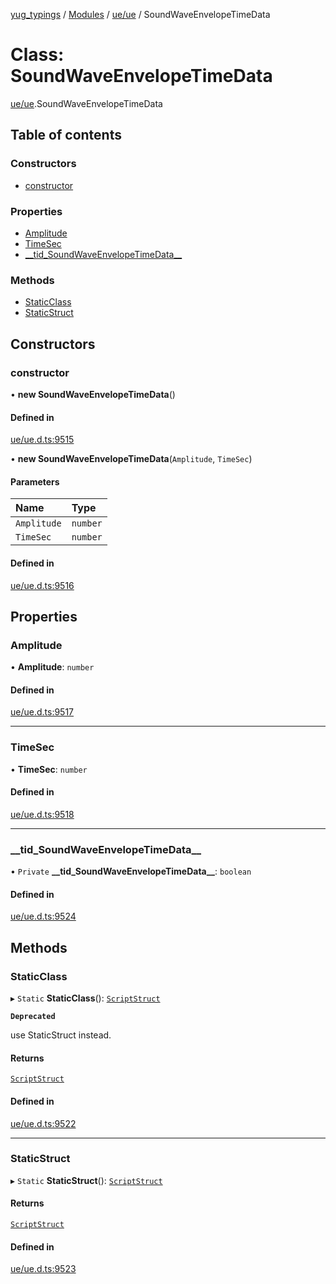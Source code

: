 [yug_typings](../README.md) / [Modules](../modules.md) / [ue/ue](../modules/ue_ue.md) / SoundWaveEnvelopeTimeData

# Class: SoundWaveEnvelopeTimeData

[ue/ue](../modules/ue_ue.md).SoundWaveEnvelopeTimeData

## Table of contents

### Constructors

- [constructor](ue_ue.SoundWaveEnvelopeTimeData.md#constructor)

### Properties

- [Amplitude](ue_ue.SoundWaveEnvelopeTimeData.md#amplitude)
- [TimeSec](ue_ue.SoundWaveEnvelopeTimeData.md#timesec)
- [\_\_tid\_SoundWaveEnvelopeTimeData\_\_](ue_ue.SoundWaveEnvelopeTimeData.md#__tid_soundwaveenvelopetimedata__)

### Methods

- [StaticClass](ue_ue.SoundWaveEnvelopeTimeData.md#staticclass)
- [StaticStruct](ue_ue.SoundWaveEnvelopeTimeData.md#staticstruct)

## Constructors

### constructor

• **new SoundWaveEnvelopeTimeData**()

#### Defined in

[ue/ue.d.ts:9515](https://github.com/YugMetaverse/yug_typings/blob/25cad34/ue/ue.d.ts#L9515)

• **new SoundWaveEnvelopeTimeData**(`Amplitude`, `TimeSec`)

#### Parameters

| Name | Type |
| :------ | :------ |
| `Amplitude` | `number` |
| `TimeSec` | `number` |

#### Defined in

[ue/ue.d.ts:9516](https://github.com/YugMetaverse/yug_typings/blob/25cad34/ue/ue.d.ts#L9516)

## Properties

### Amplitude

• **Amplitude**: `number`

#### Defined in

[ue/ue.d.ts:9517](https://github.com/YugMetaverse/yug_typings/blob/25cad34/ue/ue.d.ts#L9517)

___

### TimeSec

• **TimeSec**: `number`

#### Defined in

[ue/ue.d.ts:9518](https://github.com/YugMetaverse/yug_typings/blob/25cad34/ue/ue.d.ts#L9518)

___

### \_\_tid\_SoundWaveEnvelopeTimeData\_\_

• `Private` **\_\_tid\_SoundWaveEnvelopeTimeData\_\_**: `boolean`

#### Defined in

[ue/ue.d.ts:9524](https://github.com/YugMetaverse/yug_typings/blob/25cad34/ue/ue.d.ts#L9524)

## Methods

### StaticClass

▸ `Static` **StaticClass**(): [`ScriptStruct`](ue_ue.ScriptStruct.md)

**`Deprecated`**

use StaticStruct instead.

#### Returns

[`ScriptStruct`](ue_ue.ScriptStruct.md)

#### Defined in

[ue/ue.d.ts:9522](https://github.com/YugMetaverse/yug_typings/blob/25cad34/ue/ue.d.ts#L9522)

___

### StaticStruct

▸ `Static` **StaticStruct**(): [`ScriptStruct`](ue_ue.ScriptStruct.md)

#### Returns

[`ScriptStruct`](ue_ue.ScriptStruct.md)

#### Defined in

[ue/ue.d.ts:9523](https://github.com/YugMetaverse/yug_typings/blob/25cad34/ue/ue.d.ts#L9523)
